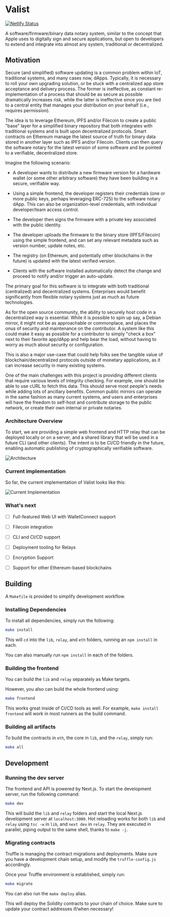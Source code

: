 # Valist

[![Netlify Status](https://api.netlify.com/api/v1/badges/6f0aea36-6de6-4256-a582-4f2a5f0a482e/deploy-status)](https://app.netlify.com/sites/valist/deploys)

A software/firmware/binary data notary system, similar to the concept that Apple uses to digitally sign and secure applications, but open to developers to extend and integrate into almost any system, traditional or decentralized.

## Motivation

Secure (and simplified) software updating is a common problem within IoT, traditional systems, and many cases now, dApps. Typically, it is necessary to roll your own upgrading solution, or be stuck with a centralized app store acceptance and delivery process. The former is ineffective, as constant re-implementation of a process that should be as secure as possible dramatically increases risk, while the latter is ineffective since you are tied to a central entity that manages your distribution on your behalf (i.e., requires permission).

The idea is to leverage Ethereum, IPFS and/or Filecoin to create a public "base" layer for a simplified binary repository that both integrates with traditional systems and is built upon decentralized protocols. Smart contracts on Ethereum manage the latest source of truth for binary data stored in another layer such as IPFS and/or Filecoin. Clients can then query the software notary for the latest version of some software and be pointed to a verifiable, decentralized store.

Imagine the following scenario:

* A developer wants to distribute a new firmware version for a hardware wallet (or some other arbitrary software) they have been building in a secure, verifiable way.

* Using a simple frontend, the developer registers their credentials (one or more public keys, perhaps leveraging ERC-725) to the software notary dApp. This can also be organization-level credentials, with individual developer/team access control.

* The developer then signs the firmware with a private key associated with the public identity.

* The developer uploads the firmware to the binary store (IPFS/Filecoin) using the simple frontend, and can set any relevant metadata such as version number, update notes, etc.

* The registry (on Ethereum, and potentially other blockchains in the future) is updated with the latest verified version.

* Clients with the software installed automatically detect the change and proceed to notify and/or trigger an auto-update.

The primary goal for this software is to integrate with both traditional (centralized) and decentralized systems. Enterprises would benefit significantly from flexible notary systems just as much as future technologies.

As for the open source community, the ability to securely host code in a decentralized way is essential. While it is possible to spin up say, a Debian mirror, it might not be as approachable or commonplace, and places the onus of security and maintenance on the contributor. A system like this could make it easy as possible for a contributor to simply "check a box" next to their favorite app/dApp and help bear the load, without having to worry as much about security or configuration.

This is also a major use-case that could help folks see the tangible value of blockchain/decentralized protocols outside of monetary applications, as it can increase security in many existing systems.

One of the main challenges with this project is providing different clients that require various levels of integrity checking. For example, one should be able to use cURL to fetch this data. This should serve most people's needs while adding lots of ancillary benefits. Common public mirrors can operate in the same fashion as many current systems, and users and enterprises will have the freedom to self-host and contribute storage to the public network, or create their own internal or private notaries.

### Architecture Overview

To start, we are providing a simple web frontend and HTTP relay that can be deployed locally or on a server, and a shared library that will be used in a future CLI (and other clients). The intent is to be CI/CD friendly in the future, enabling automatic publishing of cryptographically verifiable software.

![Architecture](docs/img/architecture.svg)

### Current implementation

So far, the current implementation of Valist looks like this:

![Current Implementation](docs/img/current-implementation.png)

### What's next

* [ ] Full-featured Web UI with WalletConnect support

* [ ] Filecoin integration

* [ ] CLI and CI/CD support

* [ ] Deployment tooling for Relays

* [ ] Encryption Support

* [ ] Support for other Ethereum-based blockchains

## Building

A `Makefile` is provided to simplify development workflow.

### Installing Dependencies

To install all dependencies, simply run the following:

```bash
make install
```

This will `cd` into the `lib`, `relay`, and `eth` folders, running an `npm install` in each.

You can also manually run `npm install` in each of the folders.

### Building the frontend

You can build the `lib` and `relay` separately as Make targets.

However, you also can build the whole frontend using:

```bash
make frontend
```

This works great inside of CI/CD tools as well. For example, `make install frontend` will work in most runners as the build command.

### Building all artifacts

To build the contracts in `eth`, the core in `lib`, and the `relay`, simply run:

```bash
make all
```

## Development

### Running the dev server

The frontend and API is powered by Next.js. To start the development server, run the following command:

```bash
make dev
```

This will build the `lib` and `relay` folders and start the local Next.js development server at `localhost:3000`. Hot reloading works for both `lib` and `relay` using `tsc -w` in `lib`, and `next dev` in `relay`. They are executed in parallel, piping output to the same shell, thanks to `make -j`.

### Migrating contracts

Truffle is managing the contract migrations and deployments. Make sure you have a development chain setup, and modify the `truffle-config.js` accordingly.

Once your Truffle environment is established, simply run:

```bash
make migrate
```

You can also run the `make deploy` alias.

This will deploy the Solidity contracts to your chain of choice. Make sure to update your contract addresses if/when necessary!
